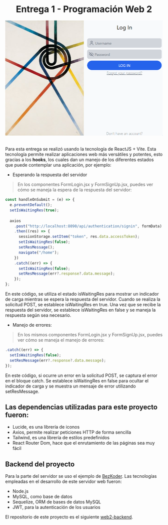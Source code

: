 <div align="center">

# Entrega 1 - Programación Web 2

</div>

<center>
<img src="./public/image.png">
</center>

<br>

Para esta entrega se realizó usando la tecnología de ReactJS + Vite. Esta tecnología permite realizar aplicaciones web más versátiles y potentes, esto gracias a los **hooks**, los cuales dan un manejo de los diferentes estados que puede contemplar una aplicación, por ejemplo:

- Esperando la respuesta del servidor
 > En los componentes FormLogin.jsx y FormSignUp.jsx, puedes ver cómo se maneja la espera de la respuesta del servidor:

```jsx
const handleOnSubmit = (e) => {
  e.preventDefault();
  setIsWaitingRes(true);

  axios
    .post("http://localhost:8090/api/authentication/signin", formData)
    .then((res) => {
      sessionStorage.setItem("token", res.data.accessToken);
      setIsWaitingRes(false);
      setResMessage();
      navigate("/home");
    })
    .catch((err) => {
      setIsWaitingRes(false);
      setResMessage(err?.response?.data.message);
    });
};
```

En este código, se utiliza el estado isWaitingRes para mostrar un indicador de carga mientras se espera la respuesta del servidor. Cuando se realiza la solicitud POST, se establece isWaitingRes en true. Una vez que se recibe la respuesta del servidor, se establece isWaitingRes en false y se maneja la respuesta según sea necesario.

- Manejo de errores:

> En los mismos componentes FormLogin.jsx y FormSignUp.jsx, puedes ver cómo se maneja el manejo de errores:

```jsx
.catch((err) => {
  setIsWaitingRes(false);
  setResMessage(err?.response?.data.message);
});
```

En este código, si ocurre un error en la solicitud POST, se captura el error en el bloque catch. Se establece isWaitingRes en false para ocultar el indicador de carga y se muestra un mensaje de error utilizando setResMessage.

## Las dependencias utilizadas para este proyecto fueron:

- Lucide, es una librería de iconos
- Axios, permite realizar peticiones HTTP de forma sencilla
- Tailwind, es una librería de estilos predefinidos
- React Router Dom, hace que el enrutamiento de las páginas sea muy fácil

## Backend del proyecto

Para la parte del servidor se uso el ejemplo de [BezKoder](https://www.bezkoder.com/node-js-jwt-authentication-mysql/). Las tecnologías empleadas en el desarrollo de este servidor web fueron:

- Node.js
- MySQL, como base de datos
- Sequelize, ORM de bases de datos MySQL
- JWT, para la autenticación de los usuarios

El repositorio de este proyecto es el siguiente [web2-backend](https://github.com/OmarBarrios/web2-backend).
